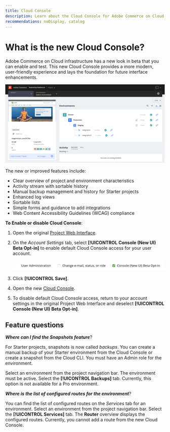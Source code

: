 ```yaml
---
title: Cloud Console
description: Learn about the Cloud Console for Adobe Commerce on Cloud infrastructure.
recommendations: noDisplay, catalog
---
```


# What is the new Cloud Console?

Adobe Commerce on Cloud infrastructure has a new look in beta that you can enable and test. This new Cloud Console provides a more modern, user-friendly experience and lays the foundation for future interface enhancements.

![Cloud Console](../assets/CloudConsole.svg)

The new or improved features include:

- Clear overview of project and environment characteristics
- Activity stream with sortable history
- Manual backup management and history for Starter projects
- Enhanced log views
- Sortable lists
- Simple forms and guidance to add integrations
- Web Content Accessibility Guidelines (WCAG) compliance

**To Enable or disable Cloud Console**:

1. Open the original [Project Web Interface](https://accounts.magento.cloud/user).

1. On the _Account Settings_ tab, select **[!UICONTROL Console (New UI) Beta Opt-in]** to enable default Cloud Console access for your user account.

   ![Console opt-in beta](../assets/console-optin-beta.png)

1. Click **[!UICONTROL Save]**.

1. Open the new [Cloud Console](https://console.magento.cloud).

1. To disable default Cloud Console access, return to your account settings in the original Project Web Interface and deselect **[!UICONTROL Console (New UI) Beta Opt-in]**.

## Feature questions

**_Where can I find the Snapshots feature_**?

For Starter projects, snapshots is now called _backups_. You can create a manual backup of your Starter environment from the Cloud Console or create a snapshot from the Cloud CLI. You must have an Admin role for the environment.

Select an environment from the project navigation bar. The environment must be active. Select the **[!UICONTROL Backups]** tab. Currently, this option is not available for a Pro environment.

**_Where is the list of configured routes for the environment_**?

You can find the list of configured routes on the _Services_ tab for an environment. Select an environment from the project navigation bar. Select the **[!UICONTROL Services]** tab. The **Router** overview displays the configured routes. Currently, you cannot add a route from the new Cloud Console.
